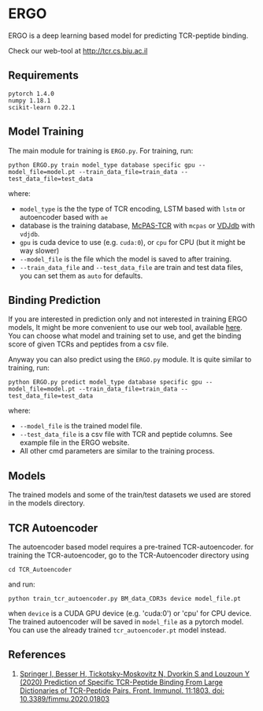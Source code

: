 # ERGO
ERGO is a deep learning based model for predicting TCR-peptide binding.

Check our web-tool at http://tcr.cs.biu.ac.il

## Requirements
```text
pytorch 1.4.0
numpy 1.18.1
scikit-learn 0.22.1
```

## Model Training
The main module for training is `ERGO.py`.
For training, run:
```commandline
python ERGO.py train model_type database specific gpu --model_file=model.pt --train_data_file=train_data --test_data_file=test_data
```
where:
- `model_type` is the the type of TCR encoding, LSTM based with `lstm` or autoencoder based with `ae`
- database is the training database, [McPAS-TCR](http://friedmanlab.weizmann.ac.il/McPAS-TCR/) with `mcpas` 
or [VDJdb](https://vdjdb.cdr3.net/) with `vdjdb`.
- `gpu` is cuda device to use (e.g. `cuda:0`), or `cpu` for CPU (but it might be way slower)
- `--model_file` is the file which the model is saved to after training.
- `--train_data_file` and `--test_data_file` are train and test data files, you can set them as `auto` for defaults. 

## Binding Prediction
If you are interested in prediction only and not interested in training ERGO models,
It might be more convenient to use our web tool, available [here](http://tcr.cs.biu.ac.il).
You can choose what model and training set to use, and get the binding score of
given TCRs and peptides from a csv file.

Anyway you can also predict using the `ERGO.py` module.
It is quite similar to training, run:
```commandline
python ERGO.py predict model_type database specific gpu --model_file=model.pt --train_data_file=train_data --test_data_file=test_data
```
where:
- `--model_file` is the trained model file.
- `--test_data_file` is a csv file with TCR and peptide columns. See example file in the ERGO website.
- All other cmd parameters are similar to the training process. 

## Models
The trained models and some of the train/test datasets we used are stored in the models directory.

## TCR Autoencoder
The autoencoder based model requires a pre-trained TCR-autoencoder.
for training the TCR-autoencoder, go to the TCR-Autoencoder directory using
```commandline
cd TCR_Autoencoder
```
and run:
```commandline
python train_tcr_autoencoder.py BM_data_CDR3s device model_file.pt
```
when `device` is a CUDA GPU device (e.g. 'cuda:0') or 'cpu' for CPU device.
The trained autoencoder will be saved in `model_file` as a pytorch model.
You can use the already trained `tcr_autoencoder.pt` model instead.

## References
1. [Springer I, Besser H, Tickotsky-Moskovitz N, Dvorkin S and Louzoun Y (2020)
Prediction of Specific TCR-Peptide Binding From Large Dictionaries of TCR-Peptide Pairs.
Front. Immunol. 11:1803. doi: 10.3389/fimmu.2020.01803](https://www.frontiersin.org/articles/10.3389/fimmu.2020.01803/full)
